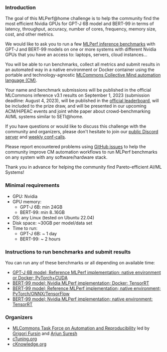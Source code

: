 ### Introduction

The goal of this MLPerf@home challenge is to help the community find 
the most efficient Nvidia GPUs for GPT-J 6B model and BERT-99 in terms of 
latency, throughput, accuracy, number of cores, frequency, memory size, cost, and other metrics.

We would like to ask you to run a few [MLPerf inference benchmarks](https://arxiv.org/abs/1911.02549) 
with GPT-J and BERT-99 models on one or more systems with different Nvidia GPUs 
that you have an access to: laptops, servers, cloud instances...

You will be able to run benchmarks, collect all metrics and submit results in an automated way 
in a native environment or Docker container using the portable and technology-agnostic 
[MLCommons Collective Mind automation language (CM)](https://doi.org/10.5281/zenodo.8105339).

Your name and benchmark submissions will be published in the official MLCommons inference v3.1 results
on September 1, 2023 (submission deadline: August 4, 2023), 
will be published in the [official leaderboard](https://access.cknowledge.org/playground/?action=contributors),
will be included to the prize draw, and will be presented in our upcoming ACM/HiPEAC events 
and joint white paper about crowd-benchmarking AI/ML systems similar to SETI@home.

If you have questions or would like to discuss this challenge with the community and organizers, 
please don't hesitate to join our [public Discord server](https://discord.gg/JjWNWXKxwT)
and [weekly conf-calls](https://docs.google.com/document/d/1zMNK1m_LhWm6jimZK6YE05hu4VH9usdbKJ3nBy-ZPAw/edit).

Please report encountered problems using [GitHub issues](https://github.com/mlcommons/ck)
to help the community improve CM automation workflows to run MLPerf benchmarks on any system with any software/hardware stack.

Thank you in advance for helping the community find Pareto-efficient AI/ML Systems!

### Minimal requirements

* GPU: Nvidia
* GPU memory:
  * GPT-J 6B: min 24GB
  * BERT-99: min 8..16GB
* OS: any Linux (tested on Ubuntu 22.04)
* Disk space: ~30GB per model/data set
* Time to run:
  * GPT-J 6B: ~ 1 day
  * BERT-99: ~ 2 hours

### Instructions to run benchmarks and submit results

You can run any of these benchmarks or all depending on available time:

* [GPT-J 6B model; Reference MLPerf implementation; native environment or Docker; PyTorch+CUDA]()
* [BERT-99 model; Nvidia MLPerf implementation; Docker; TensorRT]()
* [BERT-99 model; Reference MLPerf implementation; native environment; PyTorch/ONNX/TensorFlow]()
* [BERT-99 model; Nvidia MLPerf implementation; native environment; TensorRT]()

### Organizers

* [MLCommons Task Force on Automation and Reproducibility](https://cKnowledge.org/mlcommons-taskforce) 
  led by [Grigori Fursin](https://cKnowledge.org/gfursin) and [Arjun Suresh](https://www.linkedin.com/in/arjunsuresh)
* [cTuning.org](https://www.linkedin.com/company/ctuning-foundation)
* [cKnowledge.org](https://www.linkedin.com/company/cknowledge)
